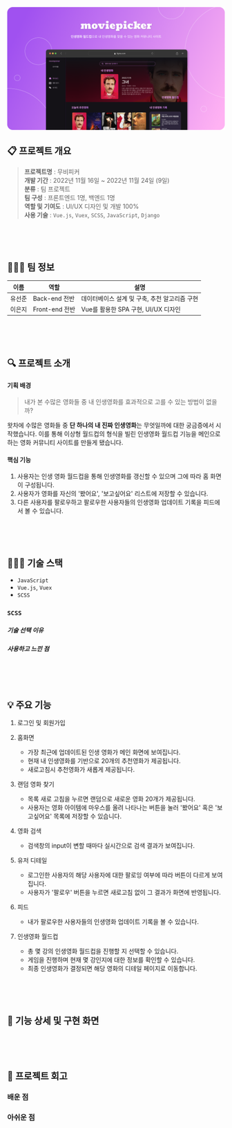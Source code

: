 <img src="./assets/메인이미지.png">

## 📋 프로젝트 개요

> **프로젝트명** : 무비피커 <br/> **개발 기간** : 2022년 11월 16일 ~ 2022년 11월 24일 (9일) <br/> **분류** : 팀 프로젝트 <br/> **팀 구성** : 프론트엔드 1명, 백엔드 1명 <br/> **역할 및 기여도** : UI/UX 디자인 및 개발 100%<br/> **사용 기술** : `Vue.js`, `Vuex`, `SCSS`, `JavaScript`, `Django`

<br/>
<br/>
<br/>

## 🧑‍🤝‍🧑 팀 정보

| 이름   | 역할           | 설명                                          |
| ------ | -------------- | --------------------------------------------- |
| 유선준 | Back-end 전반  | 데이터베이스 설계 및 구축, 추천 알고리즘 구현 |
| 이은지 | Front-end 전반 | Vue를 활용한 SPA 구현, UI/UX 디자인           |

<br/>
<br/>
<br/>

## 🔍 프로젝트 소개

#### 기획 배경
> 내가 본 수많은 영화들 중 내 인생영화를 효과적으로 고를 수 있는 방법이 없을까?

왓차에 수많은 영화들 중 **단 하나의 내 진짜 인생영화**는 무엇일까에 대한 궁금증에서 시작했습니다. 이를 통해 이상형 월드컵의 형식을 빌린 인생영화 월드컵 기능을 메인으로 하는 영화 커뮤니티 사이트를 만들게 됐습니다.

#### 핵심 기능

1. 사용자는 인생 영화 월드컵을 통해 인생영화를 갱신할 수 있으며 그에 따라 홈 화면이 구성됩니다.
2. 사용자가 영화를 자신의 '봤어요', '보고싶어요' 리스트에 저장할 수 있습니다.
3. 다른 사용자를 팔로우하고 팔로우한 사용자들의 인생영화 업데이트 기록을 피드에서 볼 수 있습니다.

<br/>
<br/>
<br/>

## 👩🏻‍💻 기술 스택

- `JavaScript`
- `Vue.js`, `Vuex`
- `SCSS`

### `SCSS`

##### 기술 선택 이유

##### 사용하고 느낀 점

<br/>
<br/>
<br/>

## 💡 주요 기능

1.  로그인 및 회원가입
2.  홈화면

    - 가장 최근에 업데이트된 인생 영화가 메인 화면에 보여집니다.
    - 현재 내 인생영화를 기반으로 20개의 추천영화가 제공됩니다.
    - 새로고침시 추천영화가 새롭게 제공됩니다.

3.  랜덤 영화 찾기

    - 목록 새로 고침을 누르면 랜덤으로 새로운 영화 20개가 제공됩니다.
    - 사용자는 영화 아이템에 마우스를 올려 나타나는 버튼을 눌러 '봤어요' 혹은 '보고싶어요' 목록에 저장할 수 있습니다.

4.  영화 검색

    - 검색창의 input이 변할 때마다 실시간으로 검색 결과가 보여집니다.

5.  유저 디테일

    - 로그인한 사용자의 해당 사용자에 대한 팔로잉 여부에 따라 버튼이 다르게 보여집니다.
    - 사용자가 '팔로우' 버튼을 누르면 새로고침 없이 그 결과가 화면에 반영됩니다.

6.  피드

    - 내가 팔로우한 사용자들의 인생영화 업데이트 기록을 볼 수 있습니다.

7.  인생영화 월드컵

    - 총 몇 강의 인생영화 월드컵을 진행할 지 선택할 수 있습니다.
    - 게임을 진행하며 현재 몇 강인지에 대한 정보를 확인할 수 있습니다.
    - 최종 인생영화가 결정되면 해당 영화의 디테일 페이지로 이동합니다.

<br/>
<br/>
<br/>

## 🌃 기능 상세 및 구현 화면

<br/>
<br/>
<br/>

## 💭 프로젝트 회고

### 배운 점

### 아쉬운 점

<br>
<br>
<br>
<br>
<br>
<br>
<br>
<br>
<br>
<br>
